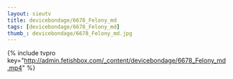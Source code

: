 ```yaml
--- 
layout: sieutv
title: devicebondage/6678_Felony_md
tags: [devicebondage/6678_Felony_md]
thumb_: devicebondage/6678_Felony_md.jpg
---
```

{% include tvpro key="http://admin.fetishbox.com/_content/devicebondage/6678_Felony_md.mp4" %} 
